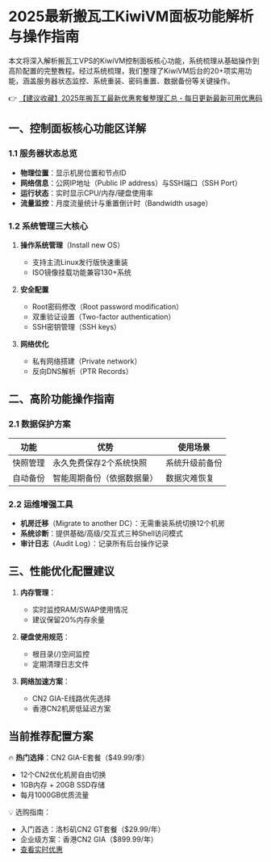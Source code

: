 # 2025最新搬瓦工KiwiVM面板功能解析与操作指南

本文将深入解析搬瓦工VPS的KiwiVM控制面板核心功能，系统梳理从基础操作到高阶配置的完整教程。经过系统梳理，我们整理了KiwiVM后台的20+项实用功能，涵盖服务器状态监控、系统重装、密码重置、数据备份等关键操作。

👉 [【建议收藏】2025年搬瓦工最新优惠套餐整理汇总 - 每日更新最新可用优惠码](https://bit.ly/banwagon)

## 一、控制面板核心功能区详解

### 1.1 服务器状态总览
- **物理位置**：显示机房位置和节点ID
- **网络信息**：公网IP地址（Public IP address）与SSH端口（SSH Port）
- **运行状态**：实时显示CPU/内存/硬盘使用率
- **流量监控**：月度流量统计与重置倒计时（Bandwidth usage）

### 1.2 系统管理三大核心
1. **操作系统管理**（Install new OS）
   - 支持主流Linux发行版快速重装
   - ISO镜像挂载功能兼容130+系统
   
2. **安全配置**
   - Root密码修改（Root password modification）
   - 双重验证设置（Two-factor authentication）
   - SSH密钥管理（SSH keys）

3. **网络优化**
   - 私有网络搭建（Private network）
   - 反向DNS解析（PTR Records）

## 二、高阶功能操作指南

### 2.1 数据保护方案
| 功能        | 优势                          | 使用场景               |
|-------------|-------------------------------|----------------------|
| 快照管理    | 永久免费保存2个系统快照       | 系统升级前备份        |
| 自动备份    | 智能周期备份（依据数据量）    | 数据灾难恢复          |

### 2.2 运维增强工具
- **机房迁移**（Migrate to another DC）：无需重装系统切换12个机房
- **系统诊断**：提供基础/高级/交互式三种Shell访问模式
- **审计日志**（Audit Log）：记录所有后台操作记录

## 三、性能优化配置建议
1. **内存管理**：
   - 实时监控RAM/SWAP使用情况
   - 建议保留20%内存余量

2. **硬盘使用规范**：
   - 根目录(/)空间监控
   - 定期清理日志文件

3. **网络加速方案**：
   - CN2 GIA-E线路优先选择
   - 香港CN2机房低延迟方案

## 当前推荐配置方案
🔥 **热门选择**：CN2 GIA-E套餐（$49.99/季）
- 12个CN2优化机房自由切换
- 1GB内存 + 20GB SSD存储
- 每月1000GB优质流量

💡 选购指南：
- 入门首选：洛杉矶CN2 GT套餐（$29.99/年）
- 企业级方案：香港CN2 GIA（$899.99/年）
- [查看实时优惠](https://bit.ly/banwagon)
